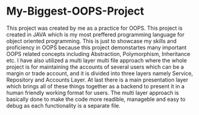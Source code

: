 # My-Biggest-OOPS-Project
This project was created by me as a practice for OOPS. This project is created in JAVA which is my most preffered programming language for object oriented programming. This is just to showcase my skills and proficiency in OOPS because this project demonstartes many important OOPS related concepts including Abstraction, Polymorphism, Inheritance etc. I have also utilized a multi layer multi file approach where the whole project is for maintaining the accounts of several users which can be a margin or trade account, and it is divided into three layers namely Service, Repository and Accounts Layer. At last there is a main presentation layer which brings all of these things together as a backend to present it in a human friendly working format for users. The multi layer approach is basically done to make the code more readible, manageble and easy to debug as each functionality is a separate file.
